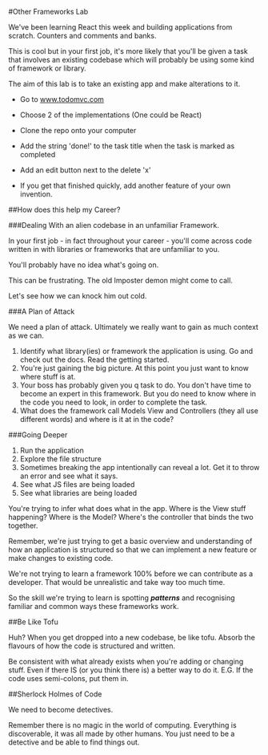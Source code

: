 #Other Frameworks Lab

We've been learning React this week and building applications from scratch. Counters and comments and banks.

This is cool but in your first job, it's more likely that you'll be given a task that involves an existing codebase which will probably be using some kind of framework or library.

The aim of this lab is to take an existing app and make alterations to it.

- Go to www.todomvc.com
- Choose 2 of the implementations (One could be React)
- Clone the repo onto your computer
- Add the string 'done!' to the task title when the task is marked as completed
- Add an edit button next to the delete 'x'

- If you get that finished quickly, add another feature of your own invention.

##How does this help my Career?

###Dealing With an alien codebase in an unfamiliar Framework.

In your first job - in fact throughout your career - you'll come across code written in with libraries or frameworks that are unfamiliar to you. 

You'll probably have no idea what's going on. 

This can be frustrating. The old Imposter demon might come to call. 

Let's see how we can knock him out cold.

###A Plan of Attack

We need a plan of attack. Ultimately we really want to gain as much context as we can.

1. Identify what library(ies) or framework the application is using. Go and check out the docs. Read the getting started. 
2. You're just gaining the big picture. At this point you just want to know where stuff is at.
3. Your boss has probably given you q task to do. You don't have time to become an expert in this framework. But you do need to know where in the code you need to look, in order to complete the task.
4. What does the framework call Models View and Controllers (they all use different words) and where is it at in the code?

###Going Deeper

1. Run the application
2. Explore the file structure
3. Sometimes breaking the app intentionally can reveal a lot. Get it to throw an error and see what it says.
4. See what JS files are being loaded 
5. See what libraries are being loaded

You're trying to infer what does what in the app. Where is the View stuff happening? Where is the Model? Where's the controller that binds the two together.

Remember, we're just trying to get a basic overview and understanding of how an application is structured so that we can implement a new feature or make changes to existing code.

We're not trying to learn a framework 100% before we can contribute as a developer. That would be unrealistic and take way too much time. 

So the skill we're trying to learn is spotting ***patterns*** and recognising familiar and common ways these frameworks work.

##Be Like Tofu

Huh? When you get dropped into a new codebase, be like tofu. Absorb the flavours of how the code is structured and written. 

Be consistent with what already exists when you're adding or changing stuff. Even if there IS (or you think there is) a better way to do it. E.G. If the code uses semi-colons, put them in.

##Sherlock Holmes of Code

We need to become detectives.

 Remember there is no magic in the world of computing. Everything is discoverable, it was all made by other humans. You just need to be a detective and be able to find things out.
